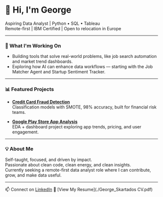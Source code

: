 # 👋 Hi, I'm George

Aspiring Data Analyst | Python • SQL • Tableau  
Remote-first | IBM Certified | Open to relocation in Europe

---

### 🚀 What I'm Working On
- Building tools that solve real-world problems, like job search automation and market trend dashboards.
- Exploring how AI can enhance data workflows — starting with the Job Matcher Agent and Startup Sentiment Tracker.

---

### 📊 Featured Projects
- **[Credit Card Fraud Detection](https://github.com/GeorgeSkartados/Credit-Card-Fraud-Detection)**  
  Classification models with SMOTE, 98% accuracy, built for financial risk teams.

- **[Google Play Store App Analysis](https://github.com/GeorgeSkartados/Google-Play-Store-Apps-Analysis)**  
  EDA + dashboard project exploring app trends, pricing, and user engagement.

---

### 💡 About Me
Self-taught, focused, and driven by impact.  
Passionate about clean code, clean energy, and clean insights.  
Currently seeking a remote-first data analyst role where I can contribute, grow, and make data useful.

---

📫 Connect on [LinkedIn](https://www.linkedin.com/in/gskartados)
📄 [View My Resume](./George_Skartados CV.pdf)
